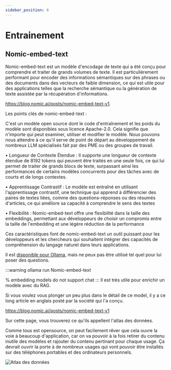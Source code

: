 ```yaml
---
sidebar_position: 6
---
```

# Entrainement

## Nomic-embed-text

Nomic-embed-text est un modèle d'encodage de texte qui a été conçu pour comprendre et traiter de grands volumes de texte. Il est particulièrement performant pour encoder des informations sémantiques sur des phrases ou des documents dans des vecteurs de faible dimension, ce qui est utile pour des applications telles que la recherche sémantique ou la génération de texte assistée par la récupération d'informations.

https://blog.nomic.ai/posts/nomic-embed-text-v1.

Les points clés de nomic-embed-text :

C'est un modèle open source dont le code d'entraînement et les poids du modèle sont disponibles sous licence Apache-2.0. Cela signifie que n'importe qui peut examiner, utiliser et modifier le modèle. Nous pouvons nous attendre à ce qu'il serve de point de départ au développement de nombreux LLM spécialisés fait par des PME ou des groupes de travail.

•  Longueur de Contexte Étendue : Il supporte une longueur de contexte étendue de 8192 tokens qui peuvent être traités en une seule fois, ce qui lui permet de traiter de grands blocs de texte, surpassant ainsi les performances de certains modèles concurrents pour des tâches avec de courts et de longs contextes.

•  Apprentissage Contrastif : Le modèle est entraîné en utilisant l'apprentissage contrastif, une technique qui apprend à différencier des paires de textes liées, comme des questions-réponses ou des résumés d'articles, ce qui améliore sa capacité à comprendre le sens des textes

•  Flexibilité : Nomic-embed-text offre une flexibilité dans la taille des embeddings, permettant aux développeurs de choisir un compromis entre la taille de l'embedding et une légère réduction de la performance

Ces caractéristiques font de nomic-embed-text un outil puissant pour les développeurs et les chercheurs qui souhaitent intégrer des capacités de compréhension du langage naturel dans leurs applications.

Il est [disponible pour Ollama](https://ollama.com/library/nomic-embed-text), mais ne peux pas être utilisé tel quel pour lui poser des questions.

:::warning
ollama run Nomic-embed-text

% embedding models do not support chat
:::
Il est très utile pour enrichir un modèle avec du RAG.

Si vous voulez vous plonger un peu plus dans le détail de ce model, il y a ce long article en anglais posté par la société qui l'a conçu.

https://blog.nomic.ai/posts/nomic-embed-text-v1

Sur cette page, vous trouverez ce qu'ils appellent l'atlas des données. 

Comme tous est opensource, on peut facilement rêver que cela ouvre la voie à beaucoup d'application, car on va pouvoir à la fois retirer du contenu inutile des modèles et rajouter du contenu pertinant pour chaque usage.
Ça devrait ouvrir la porte à de nombreux usages qui vont pouvoir être installés sur des téléphones portables et des ordinateurs personnels.

![Atlas des données](/img/atlas.webp "Atlas de nomic-embed-text")


